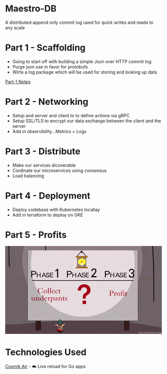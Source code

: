 # Maestro-DB
A distributed append only commit log used for quick writes and reads to any scale 


# Part 1 - Scaffolding
- Going to start off with building a simple Json over HTTP commit log
- Purge json use in favor for protobufs
- Wirte a log package which will be used for storing and looking up data

[Part-1 Notes](assets/Part-1%20Notes.md)

# Part 2 - Networking
- Setup and server and client to to define actions via gRPC
- Setup SSL/TLS to encrypt our data exchange between the client and the server
- Add in observibility...Metrics + Logs

# Part 3 - Distribute
- Make our services dicoverable
- Cordinate our microservices using consensus
- Load balancing

# Part 4 - Deployment
- Deploy codebase with Kubernetes locallay
- Add in terraform to deploy on GKE

# Part 5 - Profits
![alt text](assets/underpants_gnomes.jpeg)


# Technologies Used
[Cosmik Air](https://github.com/cosmtrek/air) - ☁️ Live reload for Go apps